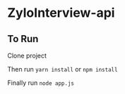 <h1>ZyloInterview-api</h1>

<h2>To Run</h2>
Clone project

Then run
`yarn install` or `npm install`

Finally run
`node app.js`
